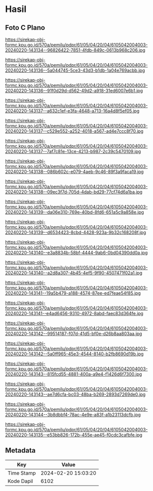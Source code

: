 # Hasil

## Foto C Plano

https://sirekap-obj-formc.kpu.go.id/570a/pemilu/pdpr/61/05/04/20/04/6105042004003-20240220-143134--96826422-7851-4fdb-849c-0613b968c206.jpg

https://sirekap-obj-formc.kpu.go.id/570a/pemilu/pdpr/61/05/04/20/04/6105042004003-20240220-143136--5a044745-5ce3-43d3-b1db-1a04e769acbb.jpg

https://sirekap-obj-formc.kpu.go.id/570a/pemilu/pdpr/61/05/04/20/04/6105042004003-20240220-143136--91f0d29d-d562-49d2-a918-31ed6007e6b1.jpg

https://sirekap-obj-formc.kpu.go.id/570a/pemilu/pdpr/61/05/04/20/04/6105042004003-20240220-143137--a632c1ef-e3fa-4648-a713-16a4d8f5ef05.jpg

https://sirekap-obj-formc.kpu.go.id/570a/pemilu/pdpr/61/05/04/20/04/6105042004003-20240220-143137--c529e552-a252-4018-a567-ad4e7ccc8f70.jpg

https://sirekap-obj-formc.kpu.go.id/570a/pemilu/pdpr/61/05/04/20/04/6105042004003-20240220-143137--7af7c81e-13ce-4213-b987-2c39c5470109.jpg

https://sirekap-obj-formc.kpu.go.id/570a/pemilu/pdpr/61/05/04/20/04/6105042004003-20240220-143138--086b602c-e079-4aeb-9c46-89f3a9faca19.jpg

https://sirekap-obj-formc.kpu.go.id/570a/pemilu/pdpr/61/05/04/20/04/6105042004003-20240220-143138--09ec3f7d-705d-4dab-bd29-77cf74d6a1ba.jpg

https://sirekap-obj-formc.kpu.go.id/570a/pemilu/pdpr/61/05/04/20/04/6105042004003-20240220-143139--da06e310-769e-40bd-8fd6-651a5c9a858e.jpg

https://sirekap-obj-formc.kpu.go.id/570a/pemilu/pdpr/61/05/04/20/04/6105042004003-20240220-143139--d6534423-8cbd-4428-923a-9b32c168208f.jpg

https://sirekap-obj-formc.kpu.go.id/570a/pemilu/pdpr/61/05/04/20/04/6105042004003-20240220-143140--e3a8834b-58bf-4444-9ab6-0bd04390dd0a.jpg

https://sirekap-obj-formc.kpu.go.id/570a/pemilu/pdpr/61/05/04/20/04/6105042004003-20240220-143140--a2d8a307-4b45-4ef5-9f90-4507471f02a1.jpg

https://sirekap-obj-formc.kpu.go.id/570a/pemilu/pdpr/61/05/04/20/04/6105042004003-20240220-143141--19a5b479-a188-4574-87ee-ed7feae54f85.jpg

https://sirekap-obj-formc.kpu.go.id/570a/pemilu/pdpr/61/05/04/20/04/6105042004003-20240220-143141--e4ad6456-9310-4972-8abd-faec83d364fe.jpg

https://sirekap-obj-formc.kpu.go.id/570a/pemilu/pdpr/61/05/04/20/04/6105042004003-20240220-143142--99514187-f07d-41d5-bf0e-d26b8aa803aa.jpg

https://sirekap-obj-formc.kpu.go.id/570a/pemilu/pdpr/61/05/04/20/04/6105042004003-20240220-143142--5a0ff965-45e3-4544-8140-b2fb8690d19b.jpg

https://sirekap-obj-formc.kpu.go.id/570a/pemilu/pdpr/61/05/04/20/04/6105042004003-20240220-143143--815fcd55-4881-400a-a9e4-f1426d6f7300.jpg

https://sirekap-obj-formc.kpu.go.id/570a/pemilu/pdpr/61/05/04/20/04/6105042004003-20240220-143143--ae7d6cfa-bc03-48ba-b269-2893d7269de0.jpg

https://sirekap-obj-formc.kpu.go.id/570a/pemilu/pdpr/61/05/04/20/04/6105042004003-20240220-143144--3b8dbbf4-78ac-4e9e-a83f-a1b23113dcfb.jpg

https://sirekap-obj-formc.kpu.go.id/570a/pemilu/pdpr/61/05/04/20/04/6105042004003-20240220-143135--e53bb826-172b-455e-ae45-f0cdc3cafbfe.jpg


## Metadata

| Key        | Value               |
| ---------- | ------------------- |
| Time Stamp | 2024-02-20 15:03:20 |
| Kode Dapil | 6102                |



